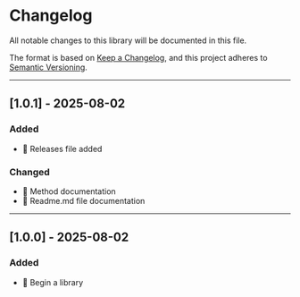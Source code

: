 # Changelog

All notable changes to this library will be documented in this file.

The format is based on [Keep a Changelog](https://keepachangelog.com/en/1.1.0/),
and this project adheres to [Semantic Versioning](https://semver.org/spec/v2.0.0.html).

---

## [1.0.1] - 2025-08-02

### Added
- 🔧 Releases file added 

### Changed
- 🔨 Method documentation
- 🔨 Readme.md file documentation

---

## [1.0.0] - 2025-08-02

### Added

- 🎉 Begin a library